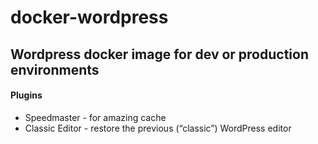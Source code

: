 # docker-wordpress
## Wordpress docker image for dev or production environments

#### Plugins
- Speedmaster - for amazing cache
- Classic Editor - restore the previous (“classic”) WordPress editor